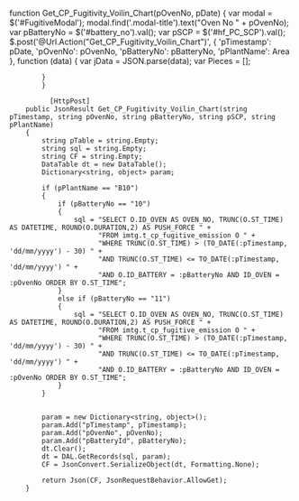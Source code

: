 function Get_CP_Fugitivity_Voilin_Chart(pOvenNo, pDate) {
            var modal = $('#FugitiveModal');
            modal.find('.modal-title').text("Oven No " + pOvenNo);           
            var pBatteryNo = $('#battery_no').val();
            var pSCP = $('#hf_PC_SCP').val();            
            $.post('@Url.Action("Get_CP_Fugitivity_Voilin_Chart")', { 'pTimestamp': pDate, 'pOvenNo': pOvenNo, 'pBatteryNo': pBatteryNo, 'pPlantName': Area }, function (data) {
                var jData = JSON.parse(data);
                var Pieces = [];
               

            }
            }

              [HttpPost]
        public JsonResult Get_CP_Fugitivity_Voilin_Chart(string pTimestamp, string pOvenNo, string pBatteryNo, string pSCP, string pPlantName)
        {
            string pTable = string.Empty;
            string sql = string.Empty;
            string CF = string.Empty;
            DataTable dt = new DataTable();
            Dictionary<string, object> param;

            if (pPlantName == "B10")
            {
                if (pBatteryNo == "10")
                {
                    sql = "SELECT O.ID_OVEN AS OVEN_NO, TRUNC(O.ST_TIME) AS DATETIME, ROUND(O.DURATION,2) AS PUSH_FORCE " +
                          "FROM imtg.t_cp_fugitive_emission O " +
                          "WHERE TRUNC(O.ST_TIME) > (TO_DATE(:pTimestamp, 'dd/mm/yyyy') - 30) " +
                          "AND TRUNC(O.ST_TIME) <= TO_DATE(:pTimestamp, 'dd/mm/yyyy') " +
                          "AND O.ID_BATTERY = :pBatteryNo AND ID_OVEN = :pOvenNo ORDER BY O.ST_TIME";
                }
                else if (pBatteryNo == "11")
                {
                    sql = "SELECT O.ID_OVEN AS OVEN_NO, TRUNC(O.ST_TIME) AS DATETIME, ROUND(O.DURATION,2) AS PUSH_FORCE " +
                          "FROM imtg.t_cp_fugitive_emission O " +
                          "WHERE TRUNC(O.ST_TIME) > (TO_DATE(:pTimestamp, 'dd/mm/yyyy') - 30) " +
                          "AND TRUNC(O.ST_TIME) <= TO_DATE(:pTimestamp, 'dd/mm/yyyy') " +
                          "AND O.ID_BATTERY = :pBatteryNo AND ID_OVEN = :pOvenNo ORDER BY O.ST_TIME";
                }
            }


            param = new Dictionary<string, object>();
            param.Add("pTimestamp", pTimestamp);
            param.Add("pOvenNo", pOvenNo);
            param.Add("pBatteryId", pBatteryNo);
            dt.Clear();
            dt = DAL.GetRecords(sql, param);
            CF = JsonConvert.SerializeObject(dt, Formatting.None);

            return Json(CF, JsonRequestBehavior.AllowGet);
        }
